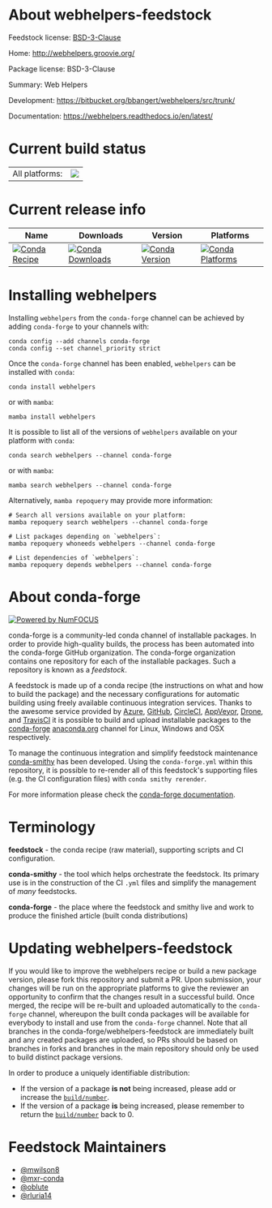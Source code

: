 About webhelpers-feedstock
==========================

Feedstock license: [BSD-3-Clause](https://github.com/conda-forge/webhelpers-feedstock/blob/main/LICENSE.txt)

Home: http://webhelpers.groovie.org/

Package license: BSD-3-Clause

Summary: Web Helpers

Development: https://bitbucket.org/bbangert/webhelpers/src/trunk/

Documentation: https://webhelpers.readthedocs.io/en/latest/

Current build status
====================


<table><tr><td>All platforms:</td>
    <td>
      <a href="https://dev.azure.com/conda-forge/feedstock-builds/_build/latest?definitionId=8041&branchName=main">
        <img src="https://dev.azure.com/conda-forge/feedstock-builds/_apis/build/status/webhelpers-feedstock?branchName=main">
      </a>
    </td>
  </tr>
</table>

Current release info
====================

| Name | Downloads | Version | Platforms |
| --- | --- | --- | --- |
| [![Conda Recipe](https://img.shields.io/badge/recipe-webhelpers-green.svg)](https://anaconda.org/conda-forge/webhelpers) | [![Conda Downloads](https://img.shields.io/conda/dn/conda-forge/webhelpers.svg)](https://anaconda.org/conda-forge/webhelpers) | [![Conda Version](https://img.shields.io/conda/vn/conda-forge/webhelpers.svg)](https://anaconda.org/conda-forge/webhelpers) | [![Conda Platforms](https://img.shields.io/conda/pn/conda-forge/webhelpers.svg)](https://anaconda.org/conda-forge/webhelpers) |

Installing webhelpers
=====================

Installing `webhelpers` from the `conda-forge` channel can be achieved by adding `conda-forge` to your channels with:

```
conda config --add channels conda-forge
conda config --set channel_priority strict
```

Once the `conda-forge` channel has been enabled, `webhelpers` can be installed with `conda`:

```
conda install webhelpers
```

or with `mamba`:

```
mamba install webhelpers
```

It is possible to list all of the versions of `webhelpers` available on your platform with `conda`:

```
conda search webhelpers --channel conda-forge
```

or with `mamba`:

```
mamba search webhelpers --channel conda-forge
```

Alternatively, `mamba repoquery` may provide more information:

```
# Search all versions available on your platform:
mamba repoquery search webhelpers --channel conda-forge

# List packages depending on `webhelpers`:
mamba repoquery whoneeds webhelpers --channel conda-forge

# List dependencies of `webhelpers`:
mamba repoquery depends webhelpers --channel conda-forge
```


About conda-forge
=================

[![Powered by
NumFOCUS](https://img.shields.io/badge/powered%20by-NumFOCUS-orange.svg?style=flat&colorA=E1523D&colorB=007D8A)](https://numfocus.org)

conda-forge is a community-led conda channel of installable packages.
In order to provide high-quality builds, the process has been automated into the
conda-forge GitHub organization. The conda-forge organization contains one repository
for each of the installable packages. Such a repository is known as a *feedstock*.

A feedstock is made up of a conda recipe (the instructions on what and how to build
the package) and the necessary configurations for automatic building using freely
available continuous integration services. Thanks to the awesome service provided by
[Azure](https://azure.microsoft.com/en-us/services/devops/), [GitHub](https://github.com/),
[CircleCI](https://circleci.com/), [AppVeyor](https://www.appveyor.com/),
[Drone](https://cloud.drone.io/welcome), and [TravisCI](https://travis-ci.com/)
it is possible to build and upload installable packages to the
[conda-forge](https://anaconda.org/conda-forge) [anaconda.org](https://anaconda.org/)
channel for Linux, Windows and OSX respectively.

To manage the continuous integration and simplify feedstock maintenance
[conda-smithy](https://github.com/conda-forge/conda-smithy) has been developed.
Using the ``conda-forge.yml`` within this repository, it is possible to re-render all of
this feedstock's supporting files (e.g. the CI configuration files) with ``conda smithy rerender``.

For more information please check the [conda-forge documentation](https://conda-forge.org/docs/).

Terminology
===========

**feedstock** - the conda recipe (raw material), supporting scripts and CI configuration.

**conda-smithy** - the tool which helps orchestrate the feedstock.
                   Its primary use is in the construction of the CI ``.yml`` files
                   and simplify the management of *many* feedstocks.

**conda-forge** - the place where the feedstock and smithy live and work to
                  produce the finished article (built conda distributions)


Updating webhelpers-feedstock
=============================

If you would like to improve the webhelpers recipe or build a new
package version, please fork this repository and submit a PR. Upon submission,
your changes will be run on the appropriate platforms to give the reviewer an
opportunity to confirm that the changes result in a successful build. Once
merged, the recipe will be re-built and uploaded automatically to the
`conda-forge` channel, whereupon the built conda packages will be available for
everybody to install and use from the `conda-forge` channel.
Note that all branches in the conda-forge/webhelpers-feedstock are
immediately built and any created packages are uploaded, so PRs should be based
on branches in forks and branches in the main repository should only be used to
build distinct package versions.

In order to produce a uniquely identifiable distribution:
 * If the version of a package **is not** being increased, please add or increase
   the [``build/number``](https://docs.conda.io/projects/conda-build/en/latest/resources/define-metadata.html#build-number-and-string).
 * If the version of a package **is** being increased, please remember to return
   the [``build/number``](https://docs.conda.io/projects/conda-build/en/latest/resources/define-metadata.html#build-number-and-string)
   back to 0.

Feedstock Maintainers
=====================

* [@mwilson8](https://github.com/mwilson8/)
* [@mxr-conda](https://github.com/mxr-conda/)
* [@oblute](https://github.com/oblute/)
* [@rluria14](https://github.com/rluria14/)

